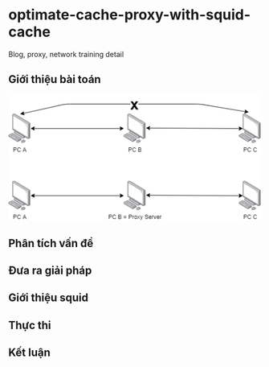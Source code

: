 # optimate-cache-proxy-with-squid-cache
Blog, proxy, network training detail
## Giới thiệu bài toán
![](proxy-problem-solving-with-squid.png)
## Phân tích vấn đề
## Đưa ra giải pháp
## Giới thiệu squid
## Thực thi
## Kết luận 
